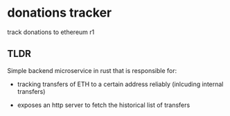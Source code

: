 # donations tracker

track donations to ethereum r1

## TLDR

Simple backend microservice in rust that is responsible for: 

- tracking transfers of ETH to a certain address reliably (inlcuding internal transfers) 

- exposes an http server to fetch the historical list of transfers

